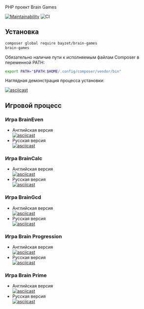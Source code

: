 PHP проект Brain Games

[![Maintainability](https://api.codeclimate.com/v1/badges/a99a88d28ad37a79dbf6/maintainability)](https://codeclimate.com/github/codeclimate/codeclimate/maintainability)
![CI](https://github.com/Bayzet/php-project-lvl1/workflows/PHP%20CI/badge.svg?branch=master)


## Установка
```bash
composer global require bayzet/brain-games
brain-games
```
Обязательно наличие пути к исполняемым файлам Composer в переменной PATH:

```bash
export PATH="$PATH:$HOME/.config/composer/vendor/bin"
```
Наглядная демонстрация процесса установки:

[![asciicast](https://asciinema.org/a/HHp4AdIw0dxUu5Q20xcVxNn0M.svg)](https://asciinema.org/a/HHp4AdIw0dxUu5Q20xcVxNn0M)

## Игровой процесс
### Игра BrainEven
- Английская версия  
[![asciicast](https://asciinema.org/a/VfucB8MVlPyEMLWnVJkfB7RwB.svg)](https://asciinema.org/a/VfucB8MVlPyEMLWnVJkfB7RwB)
- Русская версия  
[![asciicast](https://asciinema.org/a/yAkhnNYct6Ll2neVwp6deXljD.svg)](https://asciinema.org/a/yAkhnNYct6Ll2neVwp6deXljD)

### Игра BrainCalc
- Английская версия  
[![asciicast](https://asciinema.org/a/0qPyBxP6UWKWvCOEXAubkZhv0.svg)](https://asciinema.org/a/0qPyBxP6UWKWvCOEXAubkZhv0)
- Русская версия  
[![asciicast](https://asciinema.org/a/UsCcFPDUp13biTGYKrI0omijR.svg)](https://asciinema.org/a/UsCcFPDUp13biTGYKrI0omijR)

### Игра BrainGcd
- Английская версия  
[![asciicast](https://asciinema.org/a/IMXcxDGRqgkl2cfGe883VTnok.svg)](https://asciinema.org/a/IMXcxDGRqgkl2cfGe883VTnok)
- Русская версия  
[![asciicast](https://asciinema.org/a/nrDKVLpH3agxvevVZszxNnVcS.svg)](https://asciinema.org/a/nrDKVLpH3agxvevVZszxNnVcS)

### Игра Brain Progression
- Английская версия  
[![asciicast](https://asciinema.org/a/oHEgZSAMuhjcrWlyDm5fcy0vu.svg)](https://asciinema.org/a/oHEgZSAMuhjcrWlyDm5fcy0vu)
- Русская версия  
[![asciicast](https://asciinema.org/a/FYDUpdWsoKUV4JUTSInScVu8n.svg)](https://asciinema.org/a/FYDUpdWsoKUV4JUTSInScVu8n)

### Игра Brain Prime
- Английская версия  
[![asciicast](https://asciinema.org/a/1ihtsLkmEHMyAYS7DV58yM6VA.svg)](https://asciinema.org/a/1ihtsLkmEHMyAYS7DV58yM6VA)
- Русская версия  
[![asciicast](https://asciinema.org/a/hY9sJ1AnD7vxsKcEFmpN9Sy2l.svg)](https://asciinema.org/a/hY9sJ1AnD7vxsKcEFmpN9Sy2l)